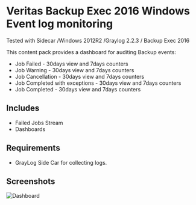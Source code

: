 # Veritas Backup Exec 2016 Windows Event log monitoring

Tested with Sidecar /Windows 2012R2 /Graylog 2.2.3 / Backup Exec 2016

This content pack provides a dashboard for auditing Backup events:
* Job Failed - 30days view and 7days counters 
* Job Warning - 30days view and 7days counters 
* Job Cancellation - 30days view and 7days counters 
* Job Completed with exceptions - 30days view and 7days counters 
* Job Completed - 30days view and 7days counters 

## Includes

* Failed Jobs Stream
* Dashboards 

## Requirements

* GrayLog Side Car for collecting logs.

## Screenshots

![Dashboard](http://i.imgur.com/lREvkIj.png)
